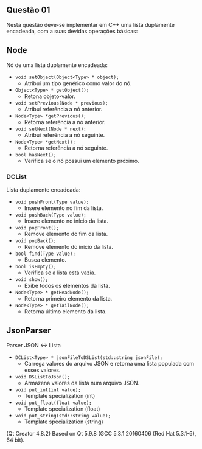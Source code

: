 ## Questão 01
Nesta questão deve-se implementar em C++ uma lista duplamente encadeada, com a suas devidas operações básicas:

## Node
Nó de uma lista duplamente encadeada:
- `void setObject(Object<Type> * object);`
    - Atribui um tipo genérico como valor do nó.
- `Object<Type> * getObject();`
    - Retona objeto-valor.
- `void setPrevious(Node * previous);`
    - Atribui referência a nó anterior.
- `Node<Type> *getPrevious();`
    - Retorna referência a nó anterior.
- `void setNext(Node * next);`
    - Atribui referência a nó seguinte.
- `Node<Type> *getNext();`
    - Retorna referência a nó seguinte.
- `bool hasNext();`
    - Verifica se o nó possui um elemento próximo.

### DCList
Lista duplamente encadeada:
- `void pushFront(Type value);`
    - Insere elemento no fim da lista.
- `void pushBack(Type value);`
    - Insere elemento no início da lista.
- `void popFront();`
    - Remove elemento do fim da lista.
- `void popBack();`
    - Remove elemento do início da lista.
- `bool find(Type value);`
    - Busca elemento.
- `bool isEmpty();`
    - Verifica se a lista está vazia.
- `void show();`
    - Exibe todos os elementos da lista.
- `Node<Type> * getHeadNode();`
    - Retorna primeiro elemento da lista.
- `Node<Type> * getTailNode();`
    - Retorna último elemento da lista.

## JsonParser
Parser JSON <-> Lista
- `DCList<Type> * jsonFileToDSList(std::string jsonFile);`
    - Carrega valores do arquivo JSON e retorna uma lista populada com esses valores.
- `void DSListToJson();`
    - Armazena valores da lista num arquivo JSON.
- `void put_int(int value);`
    - Template specialization (int)
- `void put_float(float value);`
    - Template specialization (float)
- `void put_string(std::string value);`
    - Template specialization (string)

(Qt Creator 4.8.2) Based on Qt 5.9.8 (GCC 5.3.1 20160406 (Red Hat 5.3.1-6), 64 bit).